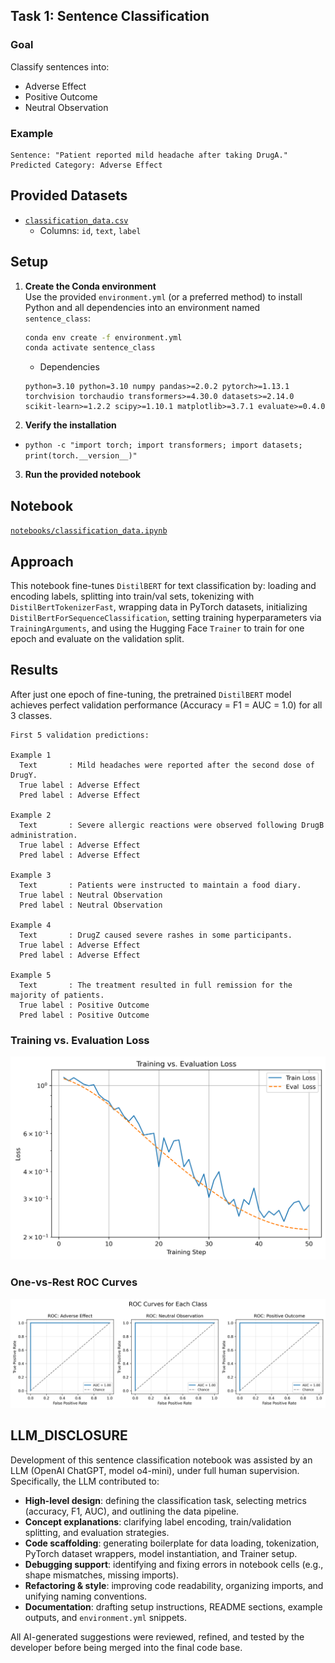 ## Task 1: Sentence Classification

### Goal
Classify sentences into:
- Adverse Effect
- Positive Outcome
- Neutral Observation

### Example
```
Sentence: "Patient reported mild headache after taking DrugA."
Predicted Category: Adverse Effect
```

## Provided Datasets
- [`classification_data.csv`](./data/classification_data.csv)
    - Columns: `id`, `text`, `label`

## Setup

1. **Create the Conda environment**  
   Use the provided `environment.yml` (or a preferred method) to install Python and all dependencies into an environment named `sentence_class`:  
   ```bash
   conda env create -f environment.yml
   conda activate sentence_class
   ```

    - Dependencies
    ```
    python=3.10 python=3.10 numpy pandas>=2.0.2 pytorch>=1.13.1 torchvision torchaudio transformers>=4.30.0 datasets>=2.14.0 scikit-learn>=1.2.2 scipy>=1.10.1 matplotlib>=3.7.1 evaluate>=0.4.0
    ```

2. **Verify the installation**
- `python -c "import torch; import transformers; import datasets; print(torch.__version__)"`
3. **Run the provided notebook**

## Notebook
[`notebooks/classification_data.ipynb`](notebooks/classification_data.ipynb)

## Approach
This notebook fine-tunes `DistilBERT` for text classification by: loading and encoding labels, splitting into train/val sets, tokenizing with `DistilBertTokenizerFast`, wrapping data in PyTorch datasets, initializing `DistilBertForSequenceClassification`, setting training hyperparameters via `TrainingArguments`, and using the Hugging Face `Trainer` to train for one epoch and evaluate on the validation split.

## Results
After just one epoch of fine-tuning, the pretrained `DistilBERT` model achieves perfect validation performance (Accuracy = F1 = AUC = 1.0) for all 3 classes.

```
First 5 validation predictions:

Example 1
  Text       : Mild headaches were reported after the second dose of DrugY.
  True label : Adverse Effect
  Pred label : Adverse Effect

Example 2
  Text       : Severe allergic reactions were observed following DrugB administration.
  True label : Adverse Effect
  Pred label : Adverse Effect

Example 3
  Text       : Patients were instructed to maintain a food diary.
  True label : Neutral Observation
  Pred label : Neutral Observation

Example 4
  Text       : DrugZ caused severe rashes in some participants.
  True label : Adverse Effect
  Pred label : Adverse Effect

Example 5
  Text       : The treatment resulted in full remission for the majority of patients.
  True label : Positive Outcome
  Pred label : Positive Outcome
```

### Training vs. Evaluation Loss  
![Training vs. Evaluation Loss](./results/figs/training_vs_eval_loss.png)

### One-vs-Rest ROC Curves  
![ROC curves](./results/figs/roc_curves.png)

## LLM_DISCLOSURE

Development of this sentence classification notebook was assisted by an LLM (OpenAI ChatGPT, model o4-mini), under full human supervision. Specifically, the LLM contributed to:

- **High-level design**: defining the classification task, selecting metrics (accuracy, F1, AUC), and outlining the data pipeline.  
- **Concept explanations**: clarifying label encoding, train/validation splitting, and evaluation strategies.  
- **Code scaffolding**: generating boilerplate for data loading, tokenization, PyTorch dataset wrappers, model instantiation, and Trainer setup.  
- **Debugging support**: identifying and fixing errors in notebook cells (e.g., shape mismatches, missing imports).  
- **Refactoring & style**: improving code readability, organizing imports, and unifying naming conventions.  
- **Documentation**: drafting setup instructions, README sections, example outputs, and `environment.yml` snippets.  

All AI-generated suggestions were reviewed, refined, and tested by the developer before being merged into the final code base.